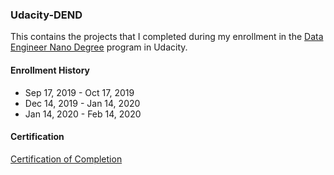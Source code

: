 ### Udacity-DEND

This contains the projects that I completed during my enrollment in the [Data Engineer Nano Degree](https://www.udacity.com/course/data-engineer-nanodegree--nd027) program in Udacity.

#### Enrollment History

- Sep 17, 2019 - Oct 17, 2019
- Dec 14, 2019 - Jan 14, 2020
- Jan 14, 2020 - Feb 14, 2020

#### Certification

[Certification of Completion](https://confirm.udacity.com/QA2M933K)

